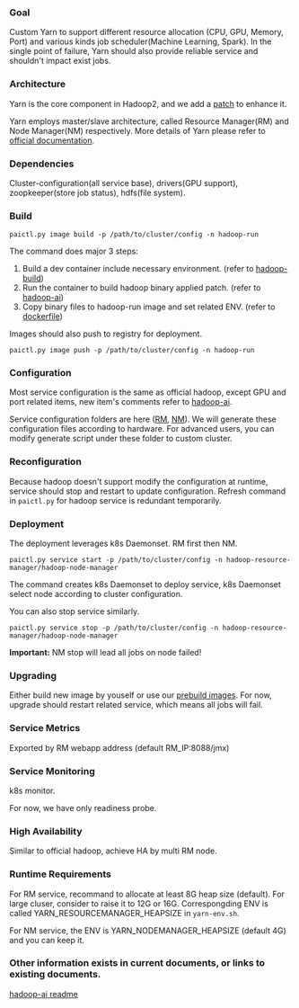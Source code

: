
### Goal
Custom Yarn to support different resource allocation (CPU, GPU, Memory, Port) and various kinds job scheduler(Machine Learning, Spark). In the single point of failure, Yarn should also provide reliable service and shouldn't impact exist jobs.

### Architecture
Yarn is the core component in Hadoop2, and we add a [patch](https://issues.apache.org/jira/browse/YARN-7481) to enhance it. 

Yarn employs master/slave architecture, called Resource Manager(RM) and Node Manager(NM) respectively. More details of Yarn please refer to [official documentation](http://hadoop.apache.org/docs/current/).

### Dependencies
Cluster-configuration(all service base), drivers(GPU support), zoopkeeper(store job status), hdfs(file system).

### Build
`
paictl.py image build -p /path/to/cluster/config -n hadoop-run
`

The command does major 3 steps:
1. Build a dev container include necessary environment. (refer to [hadoop-build](https://github.com/Microsoft/pai/tree/master/hadoop-ai/hadoop-build))
2. Run the container to build hadoop binary applied patch. (refer to [hadoop-ai](https://github.com/Microsoft/pai/tree/master/hadoop-ai))
3. Copy binary files to hadoop-run image and set related ENV. (refer to [dockerfile](https://github.com/Microsoft/pai/blob/master/pai-management/src/hadoop-run/dockerfile))

Images should also push to registry for deployment.

`
paictl.py image push -p /path/to/cluster/config -n hadoop-run
`

### Configuration  
Most service configuration is the same as official hadoop, except GPU and port related items, new item's comments refer to [hadoop-ai](https://github.com/Microsoft/pai/blob/master/hadoop-ai/README.md). 


Service configuration folders are here ([RM](https://github.com/Microsoft/pai/tree/master/pai-management/bootstrap/hadoop-resource-manager/hadoop-resource-manager-configuration), [NM](https://github.com/Microsoft/pai/tree/master/pai-management/bootstrap/hadoop-node-manager/hadoop-node-manager-configuration)). We will generate these configuration files according to hardware. For advanced users, you can modify generate script under these folder to custom cluster.

### Reconfiguration

Because hadoop doesn't support modify the configuration at runtime, service should stop and restart to update configuration. Refresh command in ` paictl.py ` for hadoop service is redundant temporarily.

### Deployment

The deployment leverages k8s Daemonset. RM first then NM.

`
paictl.py service start -p /path/to/cluster/config -n hadoop-resource-manager/hadoop-node-manager
`

The command creates k8s Daemonset to deploy service, k8s Daemonset select node according to cluster configuration.

You can also stop service similarly.

`
paictl.py service stop -p /path/to/cluster/config -n hadoop-resource-manager/hadoop-node-manager
`

**Important:** NM stop will lead all jobs on node failed!

### Upgrading

Either build new image by youself or use our [prebuild images](https://hub.docker.com/r/openpai/hadoop-run/). For now, upgrade should restart related service, which means all jobs will fail.

### Service Metrics

Exported by RM webapp address (default RM_IP:8088/jmx)

### Service Monitoring

k8s monitor.

For now, we have only readiness probe.


### High Availability

Similar to official hadoop, achieve HA by multi RM node.

### Runtime Requirements
For RM service, recommand to allocate at least 8G heap size (default). For large cluser, consider to raise it to 12G or 16G. Correspongding ENV is called YARN_RESOURCEMANAGER_HEAPSIZE in ` yarn-env.sh `.

For NM service, the ENV is YARN_NODEMANAGER_HEAPSIZE (default 4G) and you can keep it.

### Other information exists in current documents, or links to existing documents.

[hadoop-ai readme](https://github.com/Microsoft/pai/blob/master/hadoop-ai/README.md)